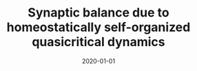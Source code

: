 ---
title: "Synaptic balance due to homeostatically self-organized quasicritical dynamics"
collection: publications
permalink: /publication/2020-01-01-Synaptic-balance-due-to-homeostatically-self-organized-quasicritical-dynamics
date: 2020-01-01
year: 2020
venue: 'Phys. Rev. Research'
paperurl: 'https://dx.doi.org/10.1103/PhysRevResearch.2.012042'
citation: ' <u>M. Girardi-Schappo</u>,  L. Brochini,  A. Costa,  T. Carvalho,  O. Kinouchi, &quot;Synaptic balance due to homeostatically self-organized quasicritical dynamics.&quot; Phys. Rev. Research, 2020.'
pubtype:  paper
---